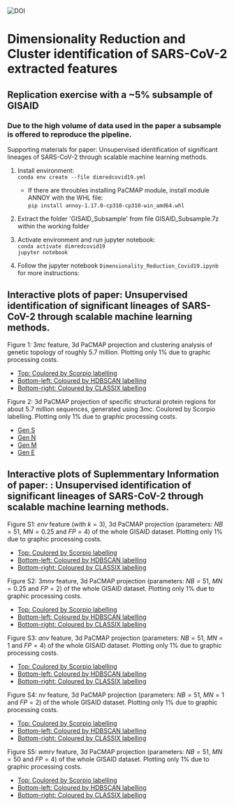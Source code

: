 ![DOI](https://zenodo.org/badge/534699890.svg)
# Dimensionality Reduction and Cluster identification of SARS-CoV-2 extracted features
## Replication exercise with a ~5% subsample of GISAID 
### Due to the high volume of data used in the paper a subsample is offered to reproduce the pipeline.

Supporting materials for paper: Unsupervised identification of significant lineages of SARS-CoV-2 through scalable machine learning methods.

1. Install environment:\
`conda env create --file dimredcovid19.yml`

    - If there are throubles installing PaCMAP module, install module ANNOY with the WHL file:\
`pip install annoy-1.17.0-cp310-cp310-win_amd64.whl`


1. Extract the folder 'GISAID_Subsample' from file GISAID_Subsample.7z within the working folder

1. Activate environment and run jupyter notebook:\
`conda activate dimredcovid19`\
`jupyter notebook`

1. Follow the jupyter notebook `Dimensionality_Reduction_Covid19.ipynb` for more instructions:

## Interactive plots of paper: Unsupervised identification of significant lineages of SARS-CoV-2 through scalable machine learning methods.
Figure 1: $3mc$ feature, 3d PaCMAP projection and clustering analysis of genetic topology of roughly 5.7 million. Plotting only 1% due to graphic processing costs.
- [Top: Coulored by Scorpio labelling](https://raw.githack.com/robcah/dimredcovid19/main/3d_PaCMAP_Projections/3MC_PaCMAP_1pctProjectionGISAID_ColouredBy-scorpio.html)
- [Bottom-left: Coloured by HDBSCAN labelling](https://raw.githack.com/robcah/dimredcovid19/main/3d_PaCMAP_Projections/3MC_PaCMAP_1pctProjectionGISAID_ColouredBy-hdbscan.html)
- [Bottom-right: Coloured by CLASSIX labelling](https://raw.githack.com/robcah/dimredcovid19/main/3d_PaCMAP_Projections/3MC_PaCMAP_1pctProjectionGISAID_ColouredBy-classix.html)

Figure 2: 3d PaCMAP projection of specific structural protein regions for about 5.7 million sequences, generated using $3mc$. Coulored by Scorpio labelling. Plotting only 1% due to graphic processing costs.
- [Gen S](https://raw.githack.com/robcah/dimredcovid19/main/3d_PaCMAP_Projections/3MC_S_PaCMAP_1pctProjectionGISAID_ColouredBy-scorpio.html)
- [Gen N](https://raw.githack.com/robcah/dimredcovid19/main/3d_PaCMAP_Projections/3MC_N_PaCMAP_1pctProjectionGISAID_ColouredBy-scorpio.html)
- [Gen M](https://raw.githack.com/robcah/dimredcovid19/main/3d_PaCMAP_Projections/3MC_M_PaCMAP_1pctProjectionGISAID_ColouredBy-scorpio.html)
- [Gen E](https://raw.githack.com/robcah/dimredcovid19/main/3d_PaCMAP_Projections/3MC_E_PaCMAP_1pctProjectionGISAID_ColouredBy-scorpio.html)

## Interactive plots of Suplemmentary Information of paper: : Unsupervised identification of significant lineages of SARS-CoV-2 through scalable machine learning methods.

Figure S1: $env$ feature (with $k=3$), 3d PaCMAP projection (parameters: $NB=51$, $MN=0.25$ and $FP=4$) of the whole GISAID dataset. Plotting only 1% due to graphic processing costs.
- [Top: Coulored by Scorpio labelling](https://raw.githack.com/robcah/dimredcovid19/main/3d_PaCMAP_Projections/ENVk3_PaCMAP_1pctProjectionGISAID_ColouredBy-scorpio.html)
- [Bottom-left: Coloured by HDBSCAN labelling](https://raw.githack.com/robcah/dimredcovid19/main/3d_PaCMAP_Projections/ENVk3_PaCMAP_1pctProjectionGISAID_ColouredBy-hdbscan.html)
- [Bottom-right: Coloured by CLASSIX labelling](https://raw.githack.com/robcah/dimredcovid19/main/3d_PaCMAP_Projections/ENVk3_PaCMAP_1pctProjectionGISAID_ColouredBy-classix.html)

Figure S2: $3mnv$ feature, 3d PaCMAP projection (parameters: $NB=51$, $MN=0.25$ and $FP=2$) of the whole GISAID dataset. Plotting only 1% due to graphic processing costs.
- [Top: Coulored by Scorpio labelling](https://raw.githack.com/robcah/dimredcovid19/main/3d_PaCMAP_Projections/3MNV_PaCMAP_1pctProjectionGISAID_ColouredBy-scorpio.html)
- [Bottom-left: Coloured by HDBSCAN labelling](https://raw.githack.com/robcah/dimredcovid19/main/3d_PaCMAP_Projections/3MNV_PaCMAP_1pctProjectionGISAID_ColouredBy-hdbscan.html)
- [Bottom-right: Coloured by CLASSIX labelling](https://raw.githack.com/robcah/dimredcovid19/main/3d_PaCMAP_Projections/3MNV_PaCMAP_1pctProjectionGISAID_ColouredBy-classix.html)

Figure S3: $anv$ feature, 3d PaCMAP projection (parameters: $NB=51$, $MN=1$ and $FP=4$) of the whole GISAID dataset. Plotting only 1% due to graphic processing costs.
- [Top: Coulored by Scorpio labelling](https://raw.githack.com/robcah/dimredcovid19/main/3d_PaCMAP_Projections/ANV_PaCMAP_1pctProjectionGISAID_ColouredBy-scorpio.html)
- [Bottom-left: Coloured by HDBSCAN labelling](https://raw.githack.com/robcah/dimredcovid19/main/3d_PaCMAP_Projections/ANV_PaCMAP_1pctProjectionGISAID_ColouredBy-hdbscan.html)
- [Bottom-right: Coloured by CLASSIX labelling](https://raw.githack.com/robcah/dimredcovid19/main/3d_PaCMAP_Projections/ANV_PaCMAP_1pctProjectionGISAID_ColouredBy-classix.html)

Figure S4: $nv$ feature, 3d PaCMAP projection (parameters: $NB=51$, $MN=1$ and $FP=2$) of the whole GISAID dataset. Plotting only 1% due to graphic processing costs.
- [Top: Coulored by Scorpio labelling](https://raw.githack.com/robcah/dimredcovid19/main/3d_PaCMAP_Projections/NV_PaCMAP_1pctProjectionGISAID_ColouredBy-scorpio.html)
- [Bottom-left: Coloured by HDBSCAN labelling](https://raw.githack.com/robcah/dimredcovid19/main/3d_PaCMAP_Projections/NV_PaCMAP_1pctProjectionGISAID_ColouredBy-hdbscan.html)
- [Bottom-right: Coloured by CLASSIX labelling](https://raw.githack.com/robcah/dimredcovid19/main/3d_PaCMAP_Projections/NV_PaCMAP_1pctProjectionGISAID_ColouredBy-classix.html)

Figure S5: $wmrv$ feature, 3d PaCMAP projection (parameters: $NB=51$, $MN=50$ and $FP=4$) of the whole GISAID dataset. Plotting only 1% due to graphic processing costs.
- [Top: Coulored by Scorpio labelling](https://raw.githack.com/robcah/dimredcovid19/main/3d_PaCMAP_Projections/WMRV_PaCMAP_1pctProjectionGISAID_ColouredBy-scorpio.html)
- [Bottom-left: Coloured by HDBSCAN labelling](https://raw.githack.com/robcah/dimredcovid19/main/3d_PaCMAP_Projections/WMRV_PaCMAP_1pctProjectionGISAID_ColouredBy-hdbscan.html)
- [Bottom-right: Coloured by CLASSIX labelling](https://raw.githack.com/robcah/dimredcovid19/main/3d_PaCMAP_Projections/WMRV_PaCMAP_1pctProjectionGISAID_ColouredBy-classix.html)
